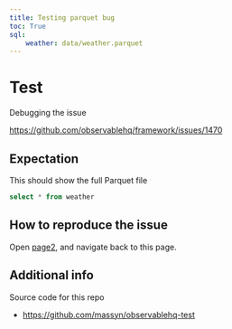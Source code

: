 ```yaml
---
title: Testing parquet bug
toc: True
sql:
    weather: data/weather.parquet
---
```

# Test

Debugging the issue

https://github.com/observablehq/framework/issues/1470

## Expectation

This should show the full Parquet file

```sql id=test display
select * from weather
```

## How to reproduce the issue

Open [page2](page2.html), and navigate back to this page.

## Additional info

Source code for this repo

* https://github.com/massyn/observablehq-test